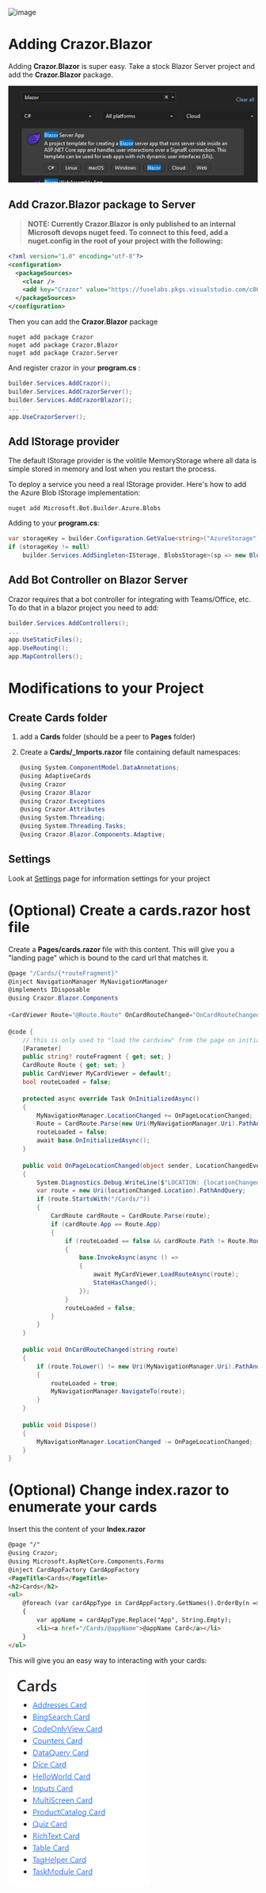 

![image](https://user-images.githubusercontent.com/17789481/197238565-e3f895d0-6def-4d41-aba2-721d5432b1ef.png)

# Adding Crazor.Blazor 

Adding **Crazor.Blazor** is super easy.  Take a stock Blazor Server project and add the **Crazor.Blazor** package.

![image-20230106113527616](assets/image-20230106113527616.png)

## Add Crazor.Blazor package to Server

>  **NOTE: Currently Crazor.Blazor is only published to an internal Microsoft devops nuget feed.  To connect to this feed, add a nuget.config in the root of your project with the following:**

```xml
<?xml version="1.0" encoding="utf-8"?>
<configuration>
  <packageSources>
    <clear />
    <add key="Crazor" value="https://fuselabs.pkgs.visualstudio.com/c861868a-1061-43d1-8232-ed9ab373867c/_packaging/Crazor/nuget/v3/index.json" />
  </packageSources>
</configuration>
```

Then you can add the **Crazor.Blazor** package

```shell
nuget add package Crazor
nuget add package Crazor.Blazor
nuget add package Crazor.Server
```

And register crazor in your **program.cs** :

```c#
builder.Services.AddCrazor();
builder.Services.AddCrazorServer();
builder.Services.AddCrazorBlazor();
...
app.UseCrazorServer();
```



## Add IStorage provider

The default IStorage provider is the volitile MemoryStorage where all data is simple stored in memory and lost when you restart the process. 

To deploy a service you need a real IStorage provider. Here's how to add the Azure Blob IStorage implementation:

```shell
nuget add Microsoft.Bot.Builder.Azure.Blobs
```

Adding to your **program.cs**:

```C#
var storageKey = builder.Configuration.GetValue<string>("AzureStorage");
if (storageKey != null)
	builder.Services.AddSingleton<IStorage, BlobsStorage>(sp => new BlobsStorage(storageKey, "mybot"));
```



## Add Bot Controller on Blazor Server

Crazor requires that a bot controller for integrating with Teams/Office, etc. To do that in a blazor project you need to add:

```C#
builder.Services.AddControllers();
...
app.UseStaticFiles();
app.UseRouting();
app.MapControllers();
```



# Modifications to your Project

## Create Cards folder

1. add a **Cards** folder (should be a peer to **Pages** folder)

2. Create a **Cards/_Imports.razor** file containing default namespaces:

   ```C#
   @using System.ComponentModel.DataAnnotations;
   @using AdaptiveCards
   @using Crazor
   @using Crazor.Blazor
   @using Crazor.Exceptions
   @using Crazor.Attributes
   @using System.Threading;
   @using System.Threading.Tasks;
   @using Crazor.Blazor.Components.Adaptive;
   ```

## Settings

Look at [Settings](../Settings.md) page for information settings for your project 

# (Optional) Create a cards.razor host file

Create a **Pages/cards.razor** file with this content.  This will give you a "landing page" which is bound to the card url that matches it.

```c#
@page "/Cards/{*routeFragment}"
@inject NavigationManager MyNavigationManager
@implements IDisposable
@using Crazor.Blazor.Components

<CardViewer Route="@Route.Route" OnCardRouteChanged="OnCardRouteChanged" @ref="MyCardViewer" />

@code {
    // this is only used to "load the cardview" from the page on initial load.
    [Parameter]
    public string? routeFragment { get; set; }
    CardRoute Route { get; set; }
    public CardViewer MyCardViewer = default!;
    bool routeLoaded = false;

    protected async override Task OnInitializedAsync()
    {
        MyNavigationManager.LocationChanged += OnPageLocationChanged;
        Route = CardRoute.Parse(new Uri(MyNavigationManager.Uri).PathAndQuery);
        routeLoaded = false;
        await base.OnInitializedAsync();
    }

    public void OnPageLocationChanged(object sender, LocationChangedEventArgs locationChanged)
    {
        System.Diagnostics.Debug.WriteLine($"LOCATION: {locationChanged.Location}");
        var route = new Uri(locationChanged.Location).PathAndQuery;
        if (route.StartsWith("/Cards/"))
        {
            CardRoute cardRoute = CardRoute.Parse(route);
            if (cardRoute.App == Route.App)
            {
                if (routeLoaded == false && cardRoute.Path != Route.Route)
                {
                    base.InvokeAsync(async () =>
                    {
                        await MyCardViewer.LoadRouteAsync(route);
                        StateHasChanged();
                    });
                }
                routeLoaded = false;
            }
        }
    }

    public void OnCardRouteChanged(string route)
    {
        if (route.ToLower() != new Uri(MyNavigationManager.Uri).PathAndQuery.ToLower())
        {
            routeLoaded = true;
            MyNavigationManager.NavigateTo(route);
        }
    }

    public void Dispose()
    {
        MyNavigationManager.LocationChanged -= OnPageLocationChanged;
    }
}	
```



# (Optional) Change index.razor to enumerate your cards

Insert this the content of your **Index.razor**

```html
@page "/"
@using Crazor;
@using Microsoft.AspNetCore.Components.Forms
@inject CardAppFactory CardAppFactory
<PageTitle>Cards</PageTitle>
<h2>Cards</h2>
<ul>
    @foreach (var cardAppType in CardAppFactory.GetNames().OrderBy(n => n))
    {
        var appName = cardAppType.Replace("App", String.Empty);
        <li><a href="/Cards/@appName">@appName Card</a></li>
    }
</ul>

```

This will give you an easy way to interacting with your cards:

![image-20221104003206930](../assets/image-20221104003206930.png)
